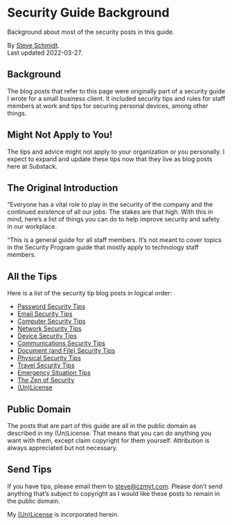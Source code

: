 
# Security Guide Background
Background about most of the security posts in this guide.

By [Steve Schmidt](mailto:steve@czmyt.com).<br />
Last updated 2022-03-27.

## Background

The blog posts that refer to this page were originally part of a security guide I wrote for a small business client.
It included security tips and rules for staff members at work and tips for securing personal devices, among other things.

## Might Not Apply to You!

The tips and advice might not apply to your organization or you personally.
I expect to expand and update these tips now that they live as blog posts here at Substack.

## The Original Introduction

“Everyone has a vital role to play in the security of the company and the continued existence of all our jobs.
The stakes are that high.
With this in mind, here’s a list of things you can do to help improve security and safety in our workplace.

“This is a general guide for all staff members.
It’s not meant to cover topics in the Security Program guide that mostly apply to technology staff members.

## All the Tips

Here is a list of the security tip blog posts in logical order:

- [Password Security Tips](password-security-tips.md)
- [Email Security Tips](-security-tips.md)
- [Computer Security Tips](computer-security-tips.md)
- [Network Security Tips](network-security-tips.md)
- [Device Security Tips](device-security-tips.md)
- [Communications Security Tips](communications-security-tips.md)
- [Document (and File) Security Tips](document-security-tips.md)
- [Physical Security Tips](physical-security-tips.md)
- [Travel Security Tips](travel-security-tips.md)
- [Emergency Situation Tips](emergency-situation-tips.md)
- [The Zen of Security](the-zen-of-security.md)
- [(Un)License](UNLICENSE.md)

## Public Domain

The posts that are part of this guide are all in the public domain as described in my (Un)License.
That means that you can do anything you want with them, except claim copyright for them yourself.
Attribution is always appreciated but not necessary.

## Send Tips

If you have tips, please email them to [steve@czmyt.com](mailto:steve@czmyt.com).
Please don’t send anything that’s subject to copyright as I would like these posts to remain in the public domain.

My [(Un)License](UNLICENSE.md) is incorporated herein.
